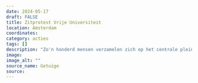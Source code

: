 ```yaml
---
date: 2024-05-17
draft: FALSE
title: Zitprotest Vrije Universiteit
location: Amsterdam
coordinates: 
category: acties
tags: []
description: "Zo'n honderd mensen verzamelen zich op het centrale plein van de Vrije Universiteit in Amsterdam. Onder hen zijn veel studenten en docenten. Er worden toespraken gegeven en er worden leuzen gescandeerd. "
image: 
image_alt: ""
source_name: Getuige
source: 
---
```

